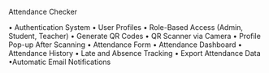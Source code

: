 Attendance Checker

• Authentication System
• User Profiles
• Role-Based Access  (Admin, Student, Teacher)
• Generate QR Codes
• QR Scanner via Camera
• Profile Pop-up After Scanning
• Attendance Form
• Attendance Dashboard
• Attendance History
• Late and Absence Tracking
• Export Attendance Data
•Automatic Email Notifications


 
